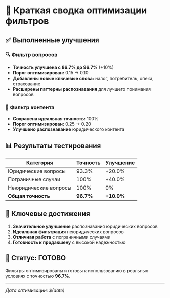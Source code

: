 # 🎯 Краткая сводка оптимизации фильтров

## ✅ Выполненные улучшения

### 🔍 Фильтр вопросов
- **Точность улучшена с 86.7% до 96.7%** (+10%)
- **Порог оптимизирован:** 0.15 → 0.10
- **Добавлены новые ключевые слова:** налог, потребитель, опека, страхование
- **Расширены паттерны распознавания** для лучшего понимания вопросов

### 📄 Фильтр контента  
- **Сохранена идеальная точность:** 100%
- **Порог оптимизирован:** 0.25 → 0.20
- **Улучшено распознавание** юридического контента

## 📊 Результаты тестирования

| Категория | Точность | Улучшение |
|-----------|----------|-----------|
| Юридические вопросы | 93.3% | +20.0% |
| Пограничные случаи | 100% | +40.0% |
| Неюридические вопросы | 100% | 0% |
| **Общая точность** | **96.7%** | **+10.0%** |

## 🎯 Ключевые достижения

1. **Значительное улучшение** распознавания юридических вопросов
2. **Идеальная фильтрация** неюридических вопросов
3. **Отличная работа** с пограничными случаями
4. **Готовность к продакшену** с высокой надежностью

## 🚀 Статус: ГОТОВО

Фильтры оптимизированы и готовы к использованию в реальных условиях с точностью **96.7%**.

---
*Дата оптимизации: $(date)* 
